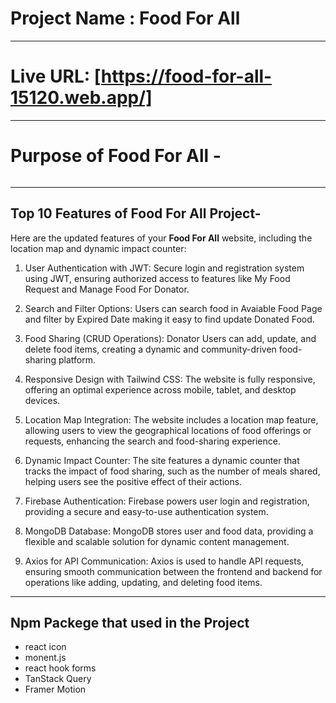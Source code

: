 

# Project Name : Food For All

---

# Live URL: [https://food-for-all-15120.web.app/]

---

# Purpose of Food For All -
```The purpose of the **Food For All** website is to create a platform that facilitates sharing surplus food to reduce waste and combat hunger. It allows users to add, view, update, and delete food items efficiently using CRUD operations. The platform also enables individuals or organizations to request available food and manage these requests seamlessly, fostering a community-driven approach to food distribution. By connecting food donors with those in need, the website promotes sustainability and ensures that no food goes to waste. This initiative is aimed at building a collaborative ecosystem where sharing food helps create a better, hunger-free tomorrow.
```

---

## Top 10 Features of Food For All Project-

Here are the updated features of your **Food For All** website, including the location map and dynamic impact counter:

1. User Authentication with JWT: Secure login and registration system using JWT, ensuring authorized access to features like My Food Request and Manage Food For Donator.

2. Search and Filter Options: Users can search food in Avaiable Food Page and filter by Expired Date  making it easy to find update Donated Food.

3. Food Sharing (CRUD Operations): Donator Users can add, update, and delete food items, creating a dynamic and community-driven food-sharing platform.

4. Responsive Design with Tailwind CSS: The website is fully responsive, offering an optimal experience across mobile, tablet, and desktop devices.

5. Location Map Integration: The website includes a location map feature, allowing users to view the geographical locations of food offerings or requests, enhancing the search and food-sharing experience.

6. Dynamic Impact Counter: The site features a dynamic counter that tracks the impact of food sharing, such as the number of meals shared, helping users see the positive effect of their actions.

7. Firebase Authentication: Firebase powers user login and registration, providing a secure and easy-to-use authentication system.

8. MongoDB Database: MongoDB stores user and food data, providing a flexible and scalable solution for dynamic content management.

9. Axios for API Communication: Axios is used to handle API requests, ensuring smooth communication between the frontend and backend for operations like adding, updating, and deleting food items.

---

## Npm Packege that used in the Project
- react icon
- monent.js
- react hook forms
- TanStack Query
- Framer Motion


